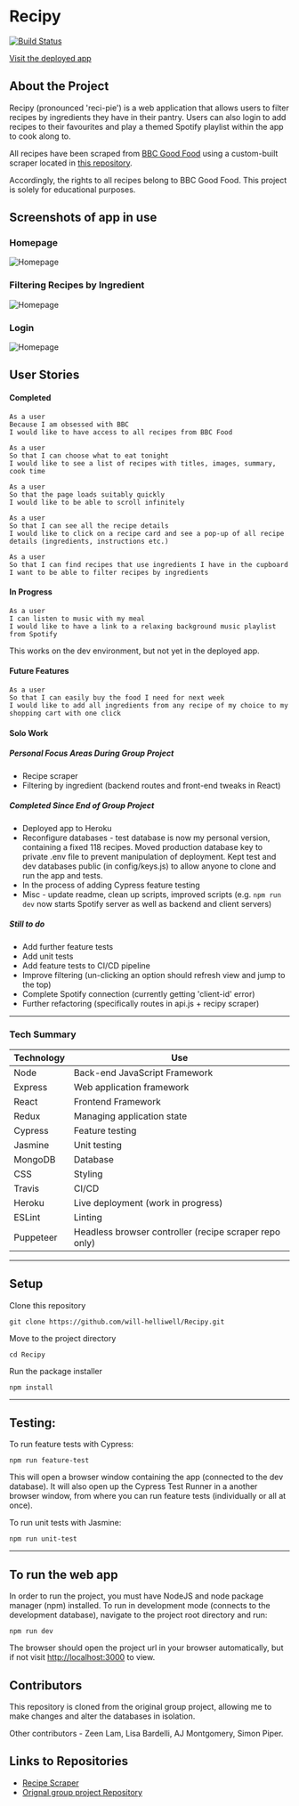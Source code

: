 # **Recipy**

[![Build Status](https://travis-ci.com/Will-Helliwell/Recipy.svg?branch=master)](https://travis-ci.com/Will-Helliwell/Recipy)

[Visit the deployed app](https://will-recipy.herokuapp.com/)

## About the Project

Recipy (pronounced 'reci-pie') is a web application that allows users to filter recipes by ingredients they have in their pantry. Users can also login to add recipes to their favourites and play a themed Spotify playlist within the app to cook along to.

All recipes have been scraped from [BBC Good Food](https://www.bbcgoodfood.com/) using a custom-built scraper located in [this repository](https://github.com/Will-Helliwell/Recipe_Scraper).

Accordingly, the rights to all recipes belong to BBC Good Food. This project is solely for educational purposes.

## **Screenshots of app in use**

### Homepage
![Homepage](https://github.com/Will-Helliwell/Recipy/blob/master/recipy_homepage_screenshot.png)

### Filtering Recipes by Ingredient
![Homepage](https://github.com/Will-Helliwell/Recipy/blob/master/recipy_filter_screenshot.png)

### Login
![Homepage](https://github.com/Will-Helliwell/Recipy/blob/master/recipy_login_screenshot.png)



## **User Stories**

#### Completed
```
As a user
Because I am obsessed with BBC
I would like to have access to all recipes from BBC Food

As a user
So that I can choose what to eat tonight
I would like to see a list of recipes with titles, images, summary, cook time

As a user
So that the page loads suitably quickly
I would like to be able to scroll infinitely

As a user
So that I can see all the recipe details
I would like to click on a recipe card and see a pop-up of all recipe details (ingredients, instructions etc.)

As a user
So that I can find recipes that use ingredients I have in the cupboard
I want to be able to filter recipes by ingredients
```
#### In Progress
```
As a user
I can listen to music with my meal
I would like to have a link to a relaxing background music playlist from Spotify
```
This works on the dev environment, but not yet in the deployed app.

#### Future Features
```
As a user
So that I can easily buy the food I need for next week
I would like to add all ingredients from any recipe of my choice to my shopping cart with one click
```

#### Solo Work

##### Personal Focus Areas During Group Project
- Recipe scraper
- Filtering by ingredient (backend routes and front-end tweaks in React)

##### Completed Since End of Group Project
- Deployed app to Heroku
- Reconfigure databases - test database is now my personal version, containing a fixed 118 recipes. Moved production database key to private .env file to prevent manipulation of deployment. Kept test and dev databases public (in config/keys.js) to allow anyone to clone and run the app and tests.
- In the process of adding Cypress feature testing
- Misc - update readme, clean up scripts, improved scripts (e.g. `npm run dev` now starts Spotify server as well as backend and client servers)

##### Still to do
- Add further feature tests
- Add unit tests
- Add feature tests to CI/CD pipeline
- Improve filtering (un-clicking an option should refresh view and jump to the top)
- Complete Spotify connection (currently getting 'client-id' error)
- Further refactoring (specifically routes in api.js + recipy scraper)
---
### **Tech Summary**

| Technology    | Use                           |
| ------------- | ----------------------------- |
| Node          | Back-end JavaScript Framework |
| Express       | Web application framework     |
| React         | Frontend Framework            |
| Redux         | Managing application state    |
| Cypress       | Feature testing               |
| Jasmine       | Unit testing                  |
| MongoDB       | Database                      |
| CSS           | Styling                       |
| Travis        | CI/CD                         |
| Heroku        | Live deployment (work in progress)        |
| ESLint        | Linting                       |
| Puppeteer     | Headless browser controller (recipe scraper repo only)     |

---
## **Setup**

Clone this repository

```
git clone https://github.com/will-helliwell/Recipy.git
```

Move to the project directory

```
cd Recipy
```

Run the package installer

```
npm install
```
---
## **Testing:**

To run feature tests with Cypress:
```
npm run feature-test
```
This will open a browser window containing the app (connected to the dev database). It will also open up the Cypress Test Runner in a another browser window, from where you can run feature tests (individually or all at once).

To run unit tests with Jasmine:
```
npm run unit-test
```
---
## **To run the web app**

In order to run the project, you must have NodeJS and node package manager (npm) installed.
To run in development mode (connects to the development database), navigate to the project root directory and run:
```
npm run dev
```
The browser should open the project url in your browser automatically, but if not visit [http://localhost:3000](http://localhost:3000) to view.


## **Contributors**

This repository is cloned from the original group project, allowing me to make changes and alter the databases in isolation.

Other contributors - Zeen Lam, Lisa Bardelli, AJ Montgomery, Simon Piper.

## **Links to Repositories**

- [Recipe Scraper](https://github.com/Will-Helliwell/Recipe_Scraper)
- [Orignal group project Repository](https://github.com/AJSMonty/Recipy)
